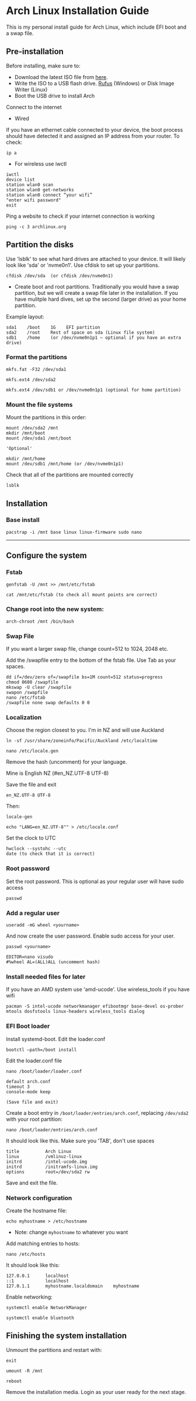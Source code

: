 # Arch Linux Installation Guide

This is my personal install guide for Arch Linux, which include EFI boot and a swap file.

## Pre-installation

Before installing, make sure to:

- Download the latest ISO file from [here](https://www.archlinux.org/download/).
- Write the ISO to a USB flash drive. [Rufus](https://rufus.ie) (Windows) or Disk Image Writer (Linux)
- Boot the USB drive to install Arch

Connect to the internet

- Wired

If you have an ethernet cable connected to your device, the boot process should have detected it and assigned an IP address from your router. To check:

```
ip a
```

- For wireless use iwctl

```
iwctl
device list
station wlan0 scan
station wlan0 get-networks
station wlan0 connect “your wifi”
"enter wifi password"
exit
```

Ping a website to check if your internet connection is working

```
ping -c 3 archlinux.org
```

## Partition the disks

Use 'lsblk' to see what hard drives are attached to your device. It will likely look like 'sda' or 'nvme0n1'. Use cfdisk to set up your partitions.

```
cfdisk /dev/sda  (or cfdisk /dev/nvme0n1)
```

- Create boot and root partitions. Traditionally you would have a swap partition, but we will create a swap file later in the installation. If you have mulitple hard dives, set up the second (larger drive) as your home partition.

Example layout:

```
sda1    /boot    1G    EFI partition
sda2    /root    Rest of space on sda (Linux file system)
sdb1    /home    (or /dev/nvme0n1p1 ~ optional if you have an extra drive)
```

### Format the partitions

```
mkfs.fat -F32 /dev/sda1

mkfs.ext4 /dev/sda2

mkfs.ext4 /dev/sdb1 or /dev/nvme0n1p1 (optional for home partition)
```

### Mount the file systems

Mount the partitions in this order:

```
mount /dev/sda2 /mnt
mkdir /mnt/boot
mount /dev/sda1 /mnt/boot

'Optional'

mkdir /mnt/home
mount /dev/sdb1 /mnt/home (or /dev/nvme0n1p1)
```

Check that all of the partitions are mounted correctly

```
lsblk
```

## Installation

### Base install

```
pacstrap -i /mnt base linux linux-firmware sudo nano
```

---

## Configure the system

### Fstab

```
genfstab -U /mnt >> /mnt/etc/fstab

cat /mnt/etc/fstab (to check all mount points are correct)
```

### Change root into the new system:

```
arch-chroot /mnt /bin/bash
```

### Swap File

If you want a larger swap file, change count=512 to 1024, 2048 etc.

Add the /swapfile entry to the bottom of the fstab file. Use Tab as your spaces.

```
dd if=/dev/zero of=/swapfile bs=1M count=512 status=progress
chmod 0600 /swapfile
mkswap -U clear /swapfile
swapon /swapfile
nano /etc/fstab
/swapfile none swap defaults 0 0
```

### Localization

Choose the region closest to you. I'm in NZ and will use Auckland

```
ln -sf /usr/share/zoneinfo/Pacific/Auckland /etc/localtime

nano /etc/locale.gen
```

Remove the hash (uncomment) for your language.

Mine is English NZ (#en_NZ.UTF-8 UTF-8)

Save the file and exit

```
en_NZ.UTF-8 UTF-8
```

Then:

```
locale-gen

echo "LANG=en_NZ.UTF-8"" > /etc/locale.conf
```

Set the clock to UTC

```
hwclock --systohc --utc
date (to check that it is correct)
```

### Root password

Set the root password. This is optional as your regular user will have sudo access

```
passwd
```

### Add a regular user

```
useradd -mG wheel <yourname>
```

And now create the user password. Enable sudo access for your user.

```
passwd <yourname>

EDITOR=nano visudo
#%wheel AL=(ALL)ALL (uncomment hash)
```

### Install needed files for later

If you have an AMD system use 'amd-ucode'. Use wireless_tools if you have wifi

```
pacman -S intel-ucode networkmanager efibootmgr base-devel os-prober mtools dosfstools linux-headers wireless_tools dialog
```

### EFI Boot loader

Install systemd-boot. Edit the loader.conf 

```
bootctl –path=/boot install

```

Edit the loader.conf file

```
nano /boot/loader/loader.conf

default arch.conf
timeout 3
console-mode keep

(Save file and exit)
```



Create a boot entry in `/boot/loader/entries/arch.conf`, replacing `/dev/sda2` with your root partition:

```
nano /boot/loader/entries/arch.conf
```

It should look like this. Make sure you 'TAB', don't use spaces

```
title          Arch Linux
linux          /vmlinuz-linux
initrd         /intel-ucode.img
initrd         /initramfs-linux.img
options        root=/dev/sda2 rw
```

Save and exit the file.

### Network configuration

Create the hostname file:

```
echo myhostname > /etc/hostname
```

- Note: change `myhostname` to whatever you want

Add matching entries to hosts:

```
nano /etc/hosts
```

It should look like this:

```
127.0.0.1      localhost
::1            localhost
127.0.1.1      myhostname.localdomain    myhostname
```

Enable networking:

```
systemctl enable NetworkManager

systemctl enable bluetooth
```

## Finishing the system installation

Unmount the partitions and restart with:

```
exit

umount -R /mnt

reboot
```

Remove the installation media.
Login as your user ready for the next stage. 
